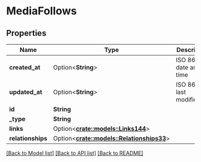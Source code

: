 # MediaFollows

## Properties

Name | Type | Description | Notes
------------ | ------------- | ------------- | -------------
**created_at** | Option<**String**> | ISO 8601 date and time | [optional]
**updated_at** | Option<**String**> | ISO 8601 of last modification | [optional]
**id** | **String** |  | 
**_type** | **String** |  | 
**links** | Option<[**crate::models::Links144**](links144.md)> |  | [optional]
**relationships** | Option<[**crate::models::Relationships33**](relationships33.md)> |  | [optional]

[[Back to Model list]](../README.md#documentation-for-models) [[Back to API list]](../README.md#documentation-for-api-endpoints) [[Back to README]](../README.md)


